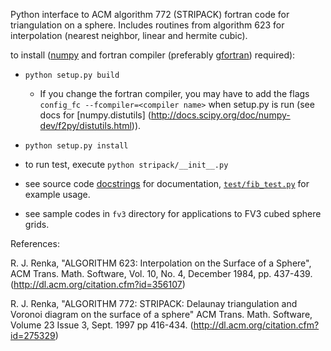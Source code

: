 Python interface to ACM algorithm 772 (STRIPACK) fortran code for triangulation
on a sphere.  Includes routines from algorithm 623 for interpolation
(nearest neighbor, linear and hermite cubic).

to install ([numpy](http://numpy.org) and fortran compiler (preferably 
[gfortran](https://gcc.gnu.org/wiki/GFortran)) required):

* ``python setup.py build``
   - If you change the fortran compiler, you may have to add the 
flags `config_fc --fcompiler=<compiler name>` when setup.py is run
(see docs for [numpy.distutils] (http://docs.scipy.org/doc/numpy-dev/f2py/distutils.html)).
* ``python setup.py install``

* to run test, execute ``python stripack/__init__.py``

* see source code [docstrings](https://github.com/jswhit/stripack/blob/master/stripack/__init__.py)
for documentation,
[``test/fib_test.py``](https://github.com/jswhit/stripack/blob/master/test/fib_test.py) for example usage.

* see sample codes in ``fv3`` directory for applications to FV3 cubed sphere grids.

References:

 R. J. Renka, "ALGORITHM 623:  Interpolation on the Surface of a
 Sphere", ACM Trans. Math. Software, Vol. 10, No. 4, December 1984,
 pp. 437-439. (http://dl.acm.org/citation.cfm?id=356107)

 R. J. Renka, "ALGORITHM 772: STRIPACK: Delaunay triangulation
 and Voronoi diagram on the surface of a sphere"
 ACM Trans. Math. Software, Volume 23 Issue 3, Sept. 1997
 pp 416-434. (http://dl.acm.org/citation.cfm?id=275329)
